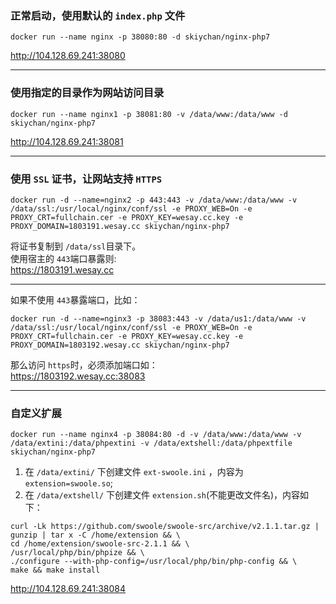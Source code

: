 ### 正常启动，使用默认的 ```index.php``` 文件
```
docker run --name nginx -p 38080:80 -d skiychan/nginx-php7
```
http://104.128.69.241:38080

------

### 使用指定的目录作为网站访问目录
```
docker run --name nginx1 -p 38081:80 -v /data/www:/data/www -d skiychan/nginx-php7
```
http://104.128.69.241:38081

------

### 使用 ```SSL``` 证书，让网站支持 ```HTTPS```
```
docker run -d --name=nginx2 -p 443:443 -v /data/www:/data/www -v /data/ssl:/usr/local/nginx/conf/ssl -e PROXY_WEB=On -e PROXY_CRT=fullchain.cer -e PROXY_KEY=wesay.cc.key -e PROXY_DOMAIN=1803191.wesay.cc skiychan/nginx-php7
```
将证书复制到 ```/data/ssl```目录下。   
使用宿主的 ```443```端口暴露则:         
https://1803191.wesay.cc

------

如果不使用 ```443```暴露端口，比如：   
```
docker run -d --name=nginx3 -p 38083:443 -v /data/us1:/data/www -v /data/ssl:/usr/local/nginx/conf/ssl -e PROXY_WEB=On -e PROXY_CRT=fullchain.cer -e PROXY_KEY=wesay.cc.key -e PROXY_DOMAIN=1803192.wesay.cc skiychan/nginx-php7
```
那么访问 ```https```时，必须添加端口如：      
https://1803192.wesay.cc:38083   

------

### 自定义扩展
```
docker run --name nginx4 -p 38084:80 -d -v /data/www:/data/www -v /data/extini:/data/phpextini -v /data/extshell:/data/phpextfile skiychan/nginx-php7
```
1. 在 ```/data/extini/``` 下创建文件 ```ext-swoole.ini``` ，内容为 ```extension=swoole.so```;   
2. 在 ```/data/extshell/``` 下创建文件 ```extension.sh```(不能更改文件名)，内容如下：   
```
curl -Lk https://github.com/swoole/swoole-src/archive/v2.1.1.tar.gz | gunzip | tar x -C /home/extension && \
cd /home/extension/swoole-src-2.1.1 && \
/usr/local/php/bin/phpize && \
./configure --with-php-config=/usr/local/php/bin/php-config && \
make && make install
```
http://104.128.69.241:38084
